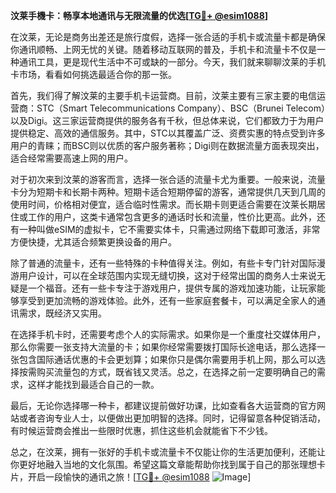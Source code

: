 **汶莱手機卡：畅享本地通讯与无限流量的优选[[TG💪+ @esim1088](https://t.me/s/esim1088)]**

在汶莱，无论是商务出差还是旅行度假，选择一张合适的手机卡或流量卡都是确保你通讯顺畅、上网无忧的关键。随着移动互联网的普及，手机卡和流量卡不仅是一种通讯工具，更是现代生活中不可或缺的一部分。今天，我们就来聊聊汶莱的手机卡市场，看看如何挑选最适合你的那一张。

首先，我们得了解汶莱的主要手机卡运营商。目前，汶莱主要有三家主要的电信运营商：STC（Smart Telecommunications Company）、BSC（Brunei Telecom）以及Digi。这三家运营商提供的服务各有千秋，但总体来说，它们都致力于为用户提供稳定、高效的通信服务。其中，STC以其覆盖广泛、资费实惠的特点受到许多用户的青睐；而BSC则以优质的客户服务著称；Digi则在数据流量方面表现突出，适合经常需要高速上网的用户。

对于初次来到汶莱的游客而言，选择一张合适的流量卡尤为重要。一般来说，流量卡分为短期卡和长期卡两种。短期卡适合短期停留的游客，通常提供几天到几周的使用时间，价格相对便宜，适合临时性需求。而长期卡则更适合需要在汶莱长期居住或工作的用户，这类卡通常包含更多的通话时长和流量，性价比更高。此外，还有一种叫做eSIM的虚拟卡，它不需要实体卡，只需通过网络下载即可激活，非常方便快捷，尤其适合频繁更换设备的用户。

除了普通的流量卡，还有一些特殊的卡种值得关注。例如，有些卡专门针对国际漫游用户设计，可以在全球范围内实现无缝切换，这对于经常出国的商务人士来说无疑是一个福音。还有一些卡专注于游戏用户，提供专属的游戏加速功能，让玩家能够享受到更加流畅的游戏体验。此外，还有一些家庭套餐卡，可以满足全家人的通讯需求，既经济又实用。

在选择手机卡时，还需要考虑个人的实际需求。如果你是一个重度社交媒体用户，那么你需要一张支持大流量的卡；如果你经常需要拨打国际长途电话，那么选择一张包含国际通话优惠的卡会更划算；如果你只是偶尔需要用手机上网，那么可以选择按需购买流量包的方式，既省钱又灵活。总之，在选择之前一定要明确自己的需求，这样才能找到最适合自己的一款。

最后，无论你选择哪一种卡，都建议提前做好功课，比如查看各大运营商的官方网站或者咨询专业人士，以便做出更加明智的选择。同时，记得留意各种促销活动，有时候运营商会推出一些限时优惠，抓住这些机会就能省下不少钱。

总之，在汶莱，拥有一张好的手机卡或流量卡不仅能让你的生活更加便利，还能让你更好地融入当地的文化氛围。希望这篇文章能帮助你找到属于自己的那张理想卡片，开启一段愉快的通讯之旅！[[TG💪+ @esim1088](https://t.me/s/esim1088) ![Image](https://i.postimg.cc/4NQfJmqS/Snipaste-2025-05-13-00-14-12.png)]